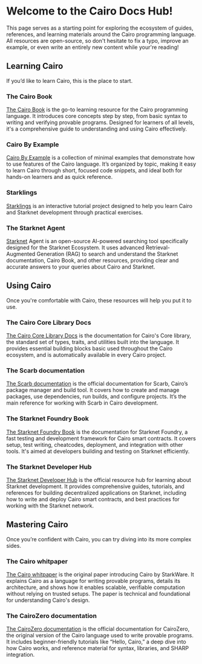 # Welcome to the Cairo Docs Hub!

This page serves as a starting point for exploring the ecosystem of guides, references, and learning materials around the Cairo programming language. All resources are open-source, so don't hesitate to fix a typo, improve an example, or even write an entirely new content while your're reading!

## Learning Cairo

If you’d like to learn Cairo, this is the place to start.

### The Cairo Book
[The Cairo Book](https://book.cairo-lang.org) is the go-to learning resource for the Cairo programming language. It introduces core concepts step by step, from basic syntax to writing and verifying provable programs. Designed for learners of all levels, it's a comprehensive guide to understanding and using Cairo effectively.

### Cairo By Example
[Cairo By Example](https://docs.cairo-lang.org/cairo-by-example) is a collection of minimal examples that demonstrate how to use features of the Cairo language. It’s organized by topic, making it easy to learn Cairo through short, focused code snippets, and ideal both for hands-on learners and as quick reference.

### Starklings
[Starklings](https://starklings.app/) is an interactive tutorial project designed to help you learn Cairo and Starknet development through practical exercises.

### The Starknet Agent
[Starknet](https://agent.starknet.id/) Agent is an open-source AI-powered searching tool specifically designed for the Starknet Ecosystem. It uses advanced Retrieval-Augmented Generation (RAG) to search and understand the Starknet documentation, Cairo Book, and other resources, providing clear and accurate answers to your queries about Cairo and Starknet.

## Using Cairo

Once you're comfortable with Cairo, these resources will help you put it to use.

### The Cairo Core Library Docs
[The Cairo Core Library Docs](https://docs.cairo-lang.org/core) is the documentation for Cairo's Core library, the standard set of types, traits, and utilities built into the language. It provides essential building blocks basic used throughout the Cairo ecosystem, and is automatically available in every Cairo project.

### The Scarb documentation
[The Scarb documentation](https://docs.swmansion.com/scarb/docs.html) is the official documentation for Scarb, Cairo’s package manager and build tool. It covers how to create and manage packages, use dependencies, run builds, and configure projects. It’s the main reference for working with Scarb in Cairo development.

### The Starknet Foundry Book
[The Starknet Foundry Book](https://foundry-rs.github.io/starknet-foundry/index.html) is the documentation for Starknet Foundry, a fast testing and development framework for Cairo smart contracts. It covers setup, test writing, cheatcodes, deployment, and integration with other tools. It's aimed at developers building and testing on Starknet efficiently.

### The Starknet Developer Hub
[The Starknet Developer Hub](https://www.starknet.io/developers/) is the official resource hub for learning about Starknet development. It provides comprehensive guides, tutorials, and references for building decentralized applications on Starknet, including how to write and deploy Cairo smart contracts, and best practices for working with the Starknet network.

## Mastering Cairo

Once you’re confident with Cairo, you can try diving into its more complex sides.

### The Cairo whitpaper
[The Cairo whitpaper](https://eprint.iacr.org/2021/1063.pdf) is the original paper introducing Cairo by StarkWare. It explains Cairo as a language for writing provable programs, details its architecture, and shows how it enables scalable, verifiable computation without relying on trusted setups. The paper is technical and foundational for understanding Cairo's design.

### The CairoZero documentation
[The CairoZero documentation](https://docs.cairo-lang.org/cairozero)  is the official documentation for CairoZero, the original version of the Cairo language used to write provable programs. It includes beginner-friendly tutorials like “Hello, Cairo,” a deep dive into how Cairo works, and reference material for syntax, libraries, and SHARP integration.